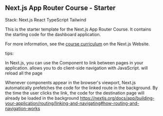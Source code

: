 ## Next.js App Router Course - Starter

Stack:
 Next.js
 React
 TypeScript
 Tailwind

This is the starter template for the Next.js App Router Course. It contains the starting code for the dashboard application.

For more information, see the [course curriculum](https://nextjs.org/learn) on the Next.js Website.

tips:

<Link>
In Next.js, you can use the <Link /> Component to link between pages in your application. <Link> allows
you to do client-side navigation with JavaScript. <a> will reload all the page

Whenever <Link> components appear in the browser's viewport, Next.js automatically prefetches
the code for the linked route in the background. By the time the user clicks the link, the code for the
destination page will already be loaded in the background
https://nextjs.org/docs/app/building-your-application/routing/linking-and-navigating#how-routing-and-navigation-works